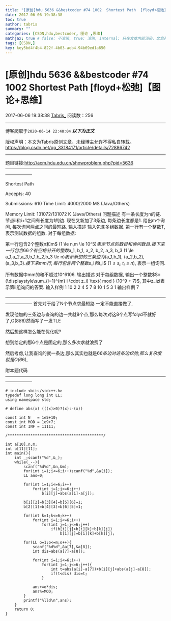 ```yaml
---
title: "[原创]hdu 5636 &&bestcoder #74 1002  Shortest Path  [floyd+松弛]【图论+思维】"
date: 2017-06-06 19:38:38
toc: true
author: tabris
summary: ""
categories: [CSDN,hdu,bestcoder, 图论 ,思维]
mathjax: true # false: 不渲染, true: 渲染, internal: 只在文章内部渲染，文章列表中不渲染
tags: [CSDN,]
key: key5bd4f4b4-822f-4b03-aeb4-94b69ed1a650
---
```


# [原创]hdu 5636 &&bestcoder #74 1002  Shortest Path  [floyd+松弛]【图论+思维】

2017-06-06 19:38:38  [Tabris_](https://me.csdn.net/qq_33184171) 阅读数：256

---

博客爬取于`2020-06-14 22:40:04`
***以下为正文***

版权声明：本文为Tabris原创文章，未经博主允许不得私自转载。
https://blog.csdn.net/qq_33184171/article/details/72886742

<!-- more -->

---

题目链接:http://acm.hdu.edu.cn/showproblem.php?pid=5636
——————————————————————————————————————————

Shortest Path
 
 Accepts: 40
 
 Submissions: 610
 Time Limit: 4000/2000 MS (Java/Others)
 
 Memory Limit: 131072/131072 K (Java/Others)
问题描述
有一条长度为n的链. 节点ii和i+1之间有长度为1的边. 现在又新加了3条边, 每条边长度都是1. 给出m个询问, 每次询问两点之间的最短路.
输入描述
输入包含多组数据. 第一行有一个整数T, 表示测试数据的组数. 对于每组数据:

第一行包含2个整数n和m$ (1 \le n,m \le 10^5)$表示节点的数目和询问数目. 接下来一行包含66个有空格分开的整数$a_1, b_1, a_2, b_2, a_3, b_3 (1 \le a_1,a_2,a_3,b_1,b_2,b_3 \le n)$表示新加的三条边为$(a_1,b_1), (a_2,b_2), (a_3,b_3)$. 接下来mm行, 每行包含两个整数$s_i$和$t_i$ $(1 \le s_i, t_i \le n)$, 表示一组询问.

所有数据中mm的和不超过10^6106.
输出描述
对于每组数据, 输出一个整数$S=(\displaystyle\sum_{i=1}^{m} i \cdot z_i) \text{ mod } (10^9 + 7)$, 其中z_izi表示第ii组询问的答案.
输入样例
1
10 2
2 4 5 7 8 10
1 5
3 1
输出样例
7


——————————————————————————————————————————
首先对于给了N个节点求最短路 一定不能直接做了,

发现他加的三条边与查询的边一共就8个点,那么每次对这8个点写folyd不就好了,O(8*8*8)然而写了一发TLE

然后想这样怎么能在优化呢?

想到给定的那6个点是固定的,那么多次求就浪费了

然后考虑,让我查询的就一条边,那么其实也就是6*6条边对这条边松弛,那么复杂度就是O(6*6),

附本题代码
——————————————————————————————————————————
```
# include <bits/stdc++.h>
typedef long long int LL;
using namespace std;

# define abs(x) (((x)>0)?(x):-(x))

const int N   = 1e5+10;
const int MOD = 1e9+7;
const int INF = 11111;

/******************************************/

int a[10],n,m;
int b[11][11];
int main(){
    int _;scanf("%d",&_);
    while(_--){
        scanf("%d%d",&n,&m);
        for(int i=1;i<=6;i++)scanf("%d",&a[i]);
        LL ans=0;

        for(int i=1;i<=6;i++)
            for(int j=1;j<=6;j++)
                b[i][j]=abs(a[i]-a[j]);
        
        b[1][2]=b[3][4]=b[5][6]=1;
        b[2][1]=b[4][3]=b[6][5]=1;

        for(int k=1;k<=6;k++)
            for(int i=1;i<=6;i++)
                for(int j=1;j<=6;j++)
                    if(b[i][j]>b[i][k]+b[k][j])
                        b[i][j]=b[i][k]+b[k][j];
        
        for(LL o=1;o<=m;o++){
            scanf("%d%d",&a[7],&a[8]);
            int dis=abs(a[7]-a[8]);

            for(int i=1;i<=6;i++)
                for(int j=1;j<=6;j++){
                    int t=abs(a[i]-a[7])+b[i][j]+abs(a[j]-a[8]);
                    if(t<dis) dis=t;
                }
            
            ans+=o*dis;
            ans%=MOD;
        }
        printf("%lld\n",ans);
    }
    return 0;
}

```
